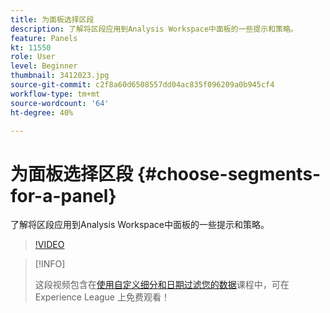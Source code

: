 ```yaml
---
title: 为面板选择区段
description: 了解将区段应用到Analysis Workspace中面板的一些提示和策略。
feature: Panels
kt: 11550
role: User
level: Beginner
thumbnail: 3412023.jpg
source-git-commit: c2f8a60d6508557dd04ac835f096209a0b945cf4
workflow-type: tm+mt
source-wordcount: '64'
ht-degree: 40%

---
```


# 为面板选择区段 {#choose-segments-for-a-panel}

了解将区段应用到Analysis Workspace中面板的一些提示和策略。

>[!VIDEO](https://video.tv.adobe.com/v/3412023/?quality=12&learn=on)

>[!INFO]
>
> 这段视频包含在[使用自定义细分和日期过滤您的数据](https://experienceleague.adobe.com/?recommended=Analytics-U-1-2021.1.filterdata)课程中，可在 Experience League 上免费观看！
